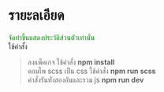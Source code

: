 # รายะลเอียด
<a style="color:green">จัดทำขึ้นแสดงประวัติส่วนตัวเท่านั่น</a><br>
ใช้คำสั้ง<br>
>ลงแพ็คเกจ ใช้คำสั่ง <b>npm install </b> <br>
>คอมไพ scss เป็น css ใช้คำสั่ง <b>npm run scss</b>  
>คำสั่งรันทั่งสองอันและรวม js <b>npm run dev</b>
